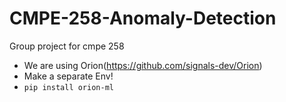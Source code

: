 # CMPE-258-Anomaly-Detection

Group project for cmpe 258

- We are using Orion(https://github.com/signals-dev/Orion)
- Make a separate Env!
- `pip install orion-ml`
